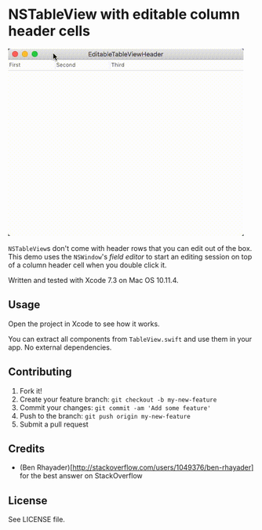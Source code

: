 # NSTableView with editable column header cells

![screencapture](https://raw.githubusercontent.com/DivineDominion/Editable-NSTableView-Header/master/preview.gif)

`NSTableView`s don't come with header rows that you can edit out of the box. This demo uses the `NSWindow`'s _field editor_ to start an editing session on top of a column header cell when you double click it.

Written and tested with Xcode 7.3 on Mac OS 10.11.4.

## Usage

Open the project in Xcode to see how it works.

You can extract all components from `TableView.swift` and use them in your app. No external dependencies.

## Contributing

1. Fork it!
2. Create your feature branch: `git checkout -b my-new-feature`
3. Commit your changes: `git commit -am 'Add some feature'`
4. Push to the branch: `git push origin my-new-feature`
5. Submit a pull request

## Credits

* (Ben Rhayader)[http://stackoverflow.com/users/1049376/ben-rhayader] for the best answer on StackOverflow

## License

See LICENSE file.
